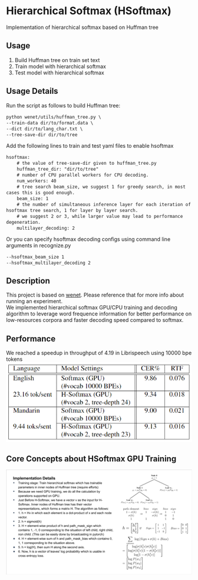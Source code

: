 # Hierarchical Softmax (HSoftmax)
Implementation of hierarchical softmax based on Huffman tree

## Usage
1) Build Huffman tree on train set text  
2) Train model with hierarchical softmax  
3) Test model with hierarchical softmax  

## Usage Details
Run the script as follows to build Huffman tree:  
```
python wenet/utils/huffman_tree.py \
--train-data dir/to/format.data \
--dict dir/to/lang_char.txt \
--tree-save-dir dir/to/tree
```
Add the following lines to train and test yaml files to enable hsoftmax
```
hsoftmax:
    # the value of tree-save-dir given to huffman_tree.py
    huffman_tree_dir: "dir/to/tree"
    # number of CPU parallel workers for CPU decoding.
    num_workers: 40
    # tree search beam_size, we suggest 1 for greedy search, in most cases this is good enough.
    beam_size: 1 
    # the number of simultaneous inference layer for each iteration of hsoftmax tree search, 1 for layer by layer search. 
    # we suggest 2 or 3, while larger value may lead to performance degeneration.
    multilayer_decoding: 2 
```
Or you can specify hsoftmax decoding configs using command line arguments in recognize.py
```
--hsoftmax_beam_size 1
--hsoftmax_multilayer_decoding 2
```
## Description
This project is based on [wenet](https://github.com/wenet-e2e/wenet).
Please reference that for more info about running an experiment.  
We implemented hierarchical softmax GPU/CPU training and decoding algorithm to leverage word frequence information for better performance on low-resources corpora and faster decoding speed compared to softmax.

## Performance
We reached a speedup in throughput of 4.19 in Librispeech using 10000 bpe tokens
![result](docs/result.png)

## Core Concepts about HSoftmax GPU Training
![Implementation Details](docs/implementation_details.png)
